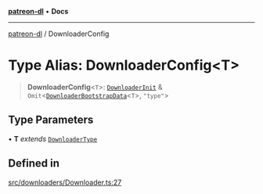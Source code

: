 [**patreon-dl**](../README.md) • **Docs**

***

[patreon-dl](../README.md) / DownloaderConfig

# Type Alias: DownloaderConfig\<T\>

> **DownloaderConfig**\<`T`\>: [`DownloaderInit`](DownloaderInit.md) & `Omit`\<[`DownloaderBootstrapData`](DownloaderBootstrapData.md)\<`T`\>, `"type"`\>

## Type Parameters

• **T** *extends* [`DownloaderType`](DownloaderType.md)

## Defined in

[src/downloaders/Downloader.ts:27](https://github.com/patrickkfkan/patreon-dl/blob/7168e7165dfd3021aec234ee0e8458b1a8040c70/src/downloaders/Downloader.ts#L27)
